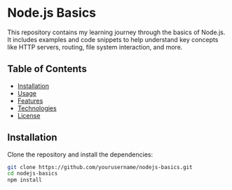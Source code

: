 # Node.js Basics

This repository contains my learning journey through the basics of Node.js. It includes examples and code snippets to help understand key concepts like HTTP servers, routing, file system interaction, and more.

## Table of Contents
- [Installation](#installation)
- [Usage](#usage)
- [Features](#features)
- [Technologies](#technologies)
- [License](#license)

## Installation

Clone the repository and install the dependencies:

```bash
git clone https://github.com/yourusername/nodejs-basics.git
cd nodejs-basics
npm install
